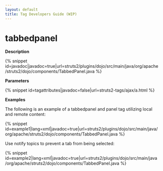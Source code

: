 ```yaml
---
layout: default
title: Tag Developers Guide (WIP)
---
```


# tabbedpanel

__Description__



{% snippet id=javadoc|javadoc=true|url=struts2/plugins/dojo/src/main/java/org/apache/struts2/dojo/components/TabbedPanel.java %}

__Parameters__



{% snippet id=tagattributes|javadoc=false|url=struts2-tags/ajax/a.html %}

__Examples__

The following is an example of a tabbedpanel and panel tag utilizing local and remote content:


{% snippet id=example1|lang=xml|javadoc=true|url=struts2/plugins/dojo/src/main/java/org/apache/struts2/dojo/components/TabbedPanel.java %}

Use notify topics to prevent a tab from being selected:


{% snippet id=example2|lang=xml|javadoc=true|url=struts2/plugins/dojo/src/main/java/org/apache/struts2/dojo/components/TabbedPanel.java %}
